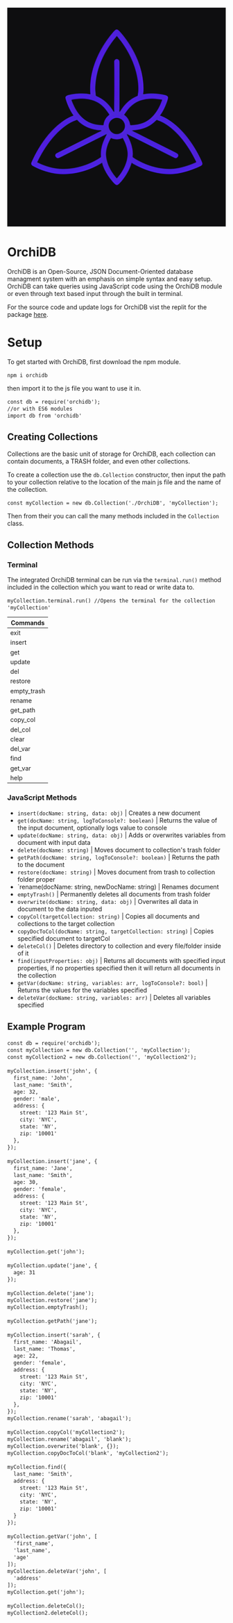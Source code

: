 ![OrchiDB_logo](OrchiDB.png)
# OrchiDB
OrchiDB is an Open-Source, JSON Document-Oriented database managment system with an emphasis on simple syntax and easy setup. OrchiDB can take queries using JavaScript code using the OrchiDB module or even through text based input through the built in terminal.

For the source code and update logs for OrchiDB vist the replit for the package [here](https://replit.com/@LeonCotten/OrchiDB?v=1).

# Setup
To get started with OrchiDB, first download the npm module.
```
npm i orchidb
```
then import it to the js file you want to use it in.
```
const db = require('orchidb');
//or with ES6 modules
import db from 'orchidb'
```
## Creating Collections
Collections are the basic unit of storage for OrchiDB, each collection can contain documents, a TRASH folder, and even other collections.

To create a collection use the `db.Collection` constructor, then input the path to your collection relative to the location of the main js file and the name of the collection.
```
const myCollection = new db.Collection('./OrchiDB', 'myCollection');
```
Then from their you can call the many methods included in the `Collection` class.

## Collection Methods
### Terminal
The integrated OrchiDB terminal can be run via the `terminal.run()` method included in the collection which you want to read or write data to.
```
myCollection.terminal.run() //Opens the terminal for the collection 'myCollection'
```
| Commands |
|----------|
|exit      |
|insert    |
|get       |
|update    |
|del       |
|restore   |
|empty_trash|
|rename    |
|get_path  |
|copy_col  |
|del_col   |
|clear     |
|del_var   |
|find      |
|get_var   |
|help      |

### JavaScript Methods
- `insert(docName: string, data: obj)` | Creates a new document
- `get(docName: string, logToConsole?: boolean)` | Returns the value of the input document, optionally logs value to console
- `update(docName: string, data: obj)` | Adds or overwrites variables from document with input data
- `delete(docName: string)` | Moves document to collection's trash folder
- `getPath(docName: string, logToConsole?: boolean)` | Returns the path to the document
- `restore(docName: string)` | Moves document from trash to collection folder proper
- `rename(docName: string, newDocName: string) | Renames document
- `emptyTrash()` | Permanently deletes all documents from trash folder
- `overwrite(docName: string, data: obj)` | Overwrites all data in document to the data inputed
- `copyCol(targetCollection: string)` | Copies all documents and collections to the target collection
- `copyDocToCol(docName: string, targetCollection: string)` | Copies specified document to targetCol
- `deleteCol()` | Deletes directory to collection and every file/folder inside of it
- `find(inputProperties: obj)` | Returns all documents with specified input properties, if no properties specified then it will return all documents in the collection
- `getVar(docName: string, variables: arr, logToConsole?: bool)` | Returns the values for the variables specified
- `deleteVar(docName: string, variables: arr)` | Deletes all variables specified

## Example Program
~~~
const db = require('orchidb');
const myCollection = new db.Collection('', 'myCollection');
const myCollection2 = new db.Collection('', 'myCollection2');

myCollection.insert('john', {
  first_name: 'John',
  last_name: 'Smith',
  age: 32,
  gender: 'male',
  address: {
    street: '123 Main St',
    city: 'NYC',
    state: 'NY',
    zip: '10001'
  },
});

myCollection.insert('jane', {
  first_name: 'Jane',
  last_name: 'Smith',
  age: 30,
  gender: 'female',
  address: {
    street: '123 Main St',
    city: 'NYC',
    state: 'NY',
    zip: '10001'
  },
});

myCollection.get('john');

myCollection.update('jane', {
  age: 31
});

myCollection.delete('jane');
myCollection.restore('jane');
myCollection.emptyTrash();

myCollection.getPath('jane');

myCollection.insert('sarah', {
  first_name: 'Abagail',
  last_name: 'Thomas',
  age: 22,
  gender: 'female',
  address: {
    street: '123 Main St',
    city: 'NYC',
    state: 'NY',
    zip: '10001'
  },
}); 
myCollection.rename('sarah', 'abagail');

myCollection.copyCol('myCollection2');
myCollection.rename('abagail', 'blank');
myCollection.overwrite('blank', {});
myCollection.copyDocToCol('blank', 'myCollection2');

myCollection.find({
  last_name: 'Smith',
  address: {
    street: '123 Main St',
    city: 'NYC',
    state: 'NY',
    zip: '10001'
  }
});

myCollection.getVar('john', [
  'first_name',
  'last_name',
  'age'
]);
myCollection.deleteVar('john', [
  'address'
]);
myCollection.get('john');

myCollection.deleteCol();
myCollection2.deleteCol();
~~~